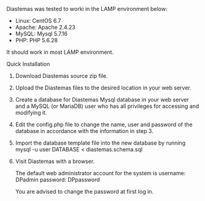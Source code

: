 Diastemas was tested to worki in the LAMP environment below:
<ul>
	<li>Linux:                CentOS 6.7</li>
	<li>Apache:               Apache 2.4.23</li>
	<li>MySQL:                Mysql 5.7.16</li>
	<li>PHP:                  PHP 5.6.28</li>
</ul>
It should work in most LAMP environment.


Quick Installation 

1.  Download Diastemas source zip file.

2.  Upload the Diastemas files to the desired location in your web server. 

3.  Create a database for Diastemas Mysql database in your web server and a MySQL (or MariaDB) user who has all privileges for accessing and modifying it.
 
4.  Edit the config.php file to change the name, user and password of the database in accordance with the information in step 3.

5.  Import the database template file into the new database by running
    mysql -u user DATABASE < diastemas.schema.sql

6.  Visit Diastemas with a browser. 

	The default web administrator account for the system is 
		username: DPadmin
		password: DPpassword
		
	You are advised to change the password at first log in.
    

